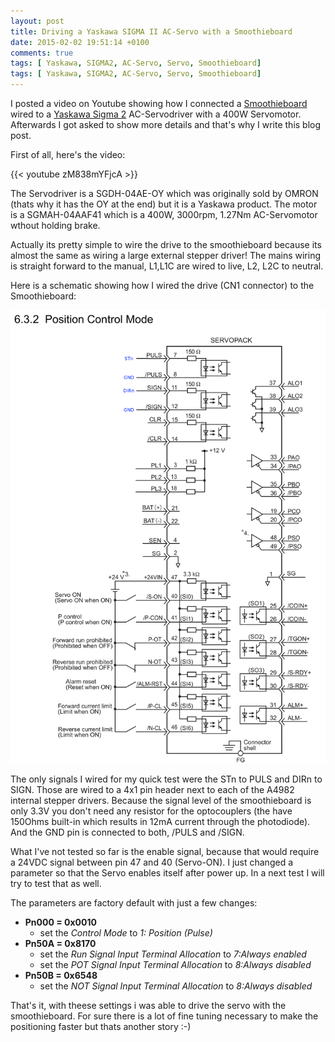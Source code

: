 ```yaml
---
layout: post
title: Driving a Yaskawa SIGMA II AC-Servo with a Smoothieboard
date: 2015-02-02 19:51:14 +0100
comments: true
tags: [ Yaskawa, SIGMA2, AC-Servo, Servo, Smoothieboard]
tags: [ Yaskawa, SIGMA2, AC-Servo, Servo, Smoothieboard]
---
```


I posted a video on Youtube showing how I connected a [Smoothieboard](http://smoothieware.org/) wired to a [Yaskawa Sigma 2](https://www.yaskawa.com/pycprd/products/sigma5-servo-products/servopacks/sgdh) AC-Servodriver with a 400W Servomotor.
Afterwards I got asked to show more details and that's why I write this blog post.

<!-- more -->

First of all, here's the video:
 
{{< youtube zM838mYFjcA >}}

The Servodriver is a SGDH-04AE-OY which was originally sold by OMRON (thats why it has the OY at the end) but it is a Yaskawa product.
The motor is a SGMAH-04AAF41 which is a 400W, 3000rpm, 1.27Nm AC-Servomotor wthout holding brake.

Actually its pretty simple to wire the drive to the smoothieboard because its almost the same as wiring a large external stepper driver!
The mains wiring is straight forward to the manual, L1,L1C are wired to live, L2, L2C to neutral.

Here is a schematic showing how I wired the drive (CN1 connector) to the Smoothieboard:

!["The wiring"](smoothieboard-servo-1.png)

The only signals I wired for my quick test were the STn to PULS and DIRn to SIGN. Those are wired to a 4x1 pin header next to each of the A4982 internal stepper drivers.
Because the signal level of the smoothieboard is only 3.3V you don't need any resistor for the optocouplers (the have 150Ohms built-in which results in 12mA current through the photodiode).
And the GND pin is connected to both, /PULS and /SIGN.

What I've not tested so far is the enable signal, because that would require a 24VDC signal between pin 47 and 40 (Servo-ON). I just changed a parameter so that the Servo enables itself after power up.
In a next test I will try to test that as well. 

The parameters are factory default with just a few changes:

- **Pn000 = 0x0010**
    - set the *Control Mode* to *1: Position (Pulse)*
- **Pn50A = 0x8170** 
    - set the *Run Signal Input Terminal Allocation* to *7:Always enabled*
    - set the *POT Signal Input Terminal Allocation* to *8:Always disabled*
- **Pn50B = 0x6548** 
    - set the *NOT Signal Input Terminal Allocation* to *8:Always disabled*

That's it, with theese settings i was able to drive the servo with the smoothieboard. For sure there is a lot of fine tuning necessary to make the positioning faster but thats another story :-)
